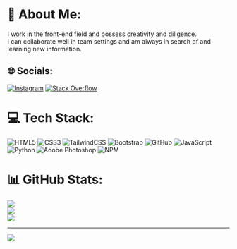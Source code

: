 # 💫 About Me:
I work in the front-end field and possess creativity and diligence.<br>I can collaborate well in team settings and am always in search of and learning new information.


## 🌐 Socials:
[![Instagram](https://img.shields.io/badge/Instagram-%23E4405F.svg?logo=Instagram&logoColor=white)](https://instagram.com/farahani.web) [![Stack Overflow](https://img.shields.io/badge/-Stackoverflow-FE7A16?logo=stack-overflow&logoColor=white)](https://stackoverflow.com/users/29386998) 

# 💻 Tech Stack:
![HTML5](https://img.shields.io/badge/html5-%23E34F26.svg?style=plastic&logo=html5&logoColor=white) ![CSS3](https://img.shields.io/badge/css3-%231572B6.svg?style=plastic&logo=css3&logoColor=white) ![TailwindCSS](https://img.shields.io/badge/tailwindcss-%2338B2AC.svg?style=plastic&logo=tailwind-css&logoColor=white) ![Bootstrap](https://img.shields.io/badge/bootstrap-%238511FA.svg?style=plastic&logo=bootstrap&logoColor=white) ![GitHub](https://img.shields.io/badge/github-%23121011.svg?style=plastic&logo=github&logoColor=white) ![JavaScript](https://img.shields.io/badge/javascript-%23323330.svg?style=plastic&logo=javascript&logoColor=%23F7DF1E) ![Python](https://img.shields.io/badge/python-3670A0?style=plastic&logo=python&logoColor=ffdd54) ![Adobe Photoshop](https://img.shields.io/badge/adobe%20photoshop-%2331A8FF.svg?style=plastic&logo=adobe%20photoshop&logoColor=white) ![NPM](https://img.shields.io/badge/NPM-%23CB3837.svg?style=plastic&logo=npm&logoColor=white)
# 📊 GitHub Stats:
![](https://github-readme-stats.vercel.app/api?username=Alireza-KF&theme=dark&hide_border=false&include_all_commits=false&count_private=false)<br/>
![](https://nirzak-streak-stats.vercel.app/?user=Alireza-KF&theme=dark&hide_border=false)<br/>
![](https://github-readme-stats.vercel.app/api/top-langs/?username=Alireza-KF&theme=dark&hide_border=false&include_all_commits=false&count_private=false&layout=compact)

---
[![](https://visitcount.itsvg.in/api?id=Alireza-KF&icon=0&color=0)](https://visitcount.itsvg.in)

<!-- Proudly created with GPRM ( https://gprm.itsvg.in ) -->
